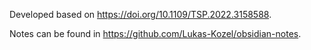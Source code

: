 Developed based on https://doi.org/10.1109/TSP.2022.3158588.

Notes can be found in https://github.com/Lukas-Kozel/obsidian-notes.